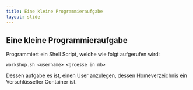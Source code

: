 ```yaml
---
title: Eine kleine Programmieraufgabe
layout: slide
---
```


## Eine kleine Programmieraufgabe

Programmiert ein Shell Script, welche wie folgt aufgerufen wird:

```workshop.sh <username> <groesse in mb>```

Dessen aufgabe es ist, einen User anzulegen, dessen Homeverzeichnis ein Verschlüsselter Container ist.
